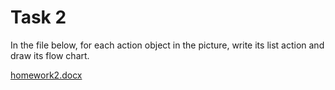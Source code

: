 # Task 2
In the file below, for each action object in the picture, write its list action and draw its flow chart.


[homework2.docx](https://github.com/mlhzahedi/Unity-Course/raw/refs/heads/main/homework2.docx)